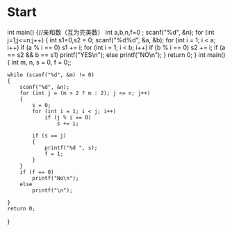 # Start
int main()
{//亲和数（互为完美数）
	int a,b,n,f=0 ;
	scanf("%d", &n);
	for (int j=1;j<=n;j++)
	{
		int s1=0,s2 = 0;
		scanf("%d%d", &a, &b);
		for (int i = 1; i < a; i++)
			if (a % i == 0)
				s1 += i;
		for (int i = 1; i < b; i++)
			if (b % i == 0)
				s2 += i;
		if (a == s2 && b == s1)
			printf("YES\n");
		else
			printf("NO\n");
	}
	return 0;
}
int main()
{
	int m, n, s = 0, f = 0;;

	while (scanf("%d", &m) != 0)
	{
		scanf("%d", &n);
		for (int j = (m > 2 ? m : 2); j <= n; j++)
		{
			s = 0;
			for (int i = 1; i < j; i++)
				if (j % i == 0)
					s += i;

			if (s == j)
			{
				printf("%d ", s);
				f = 1;
			}
		}
		if (f == 0)
			printf("No\n");
		else
			printf("\n");

	}
	return 0;
}
